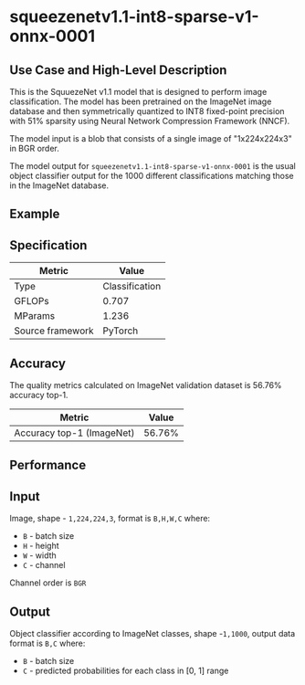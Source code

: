 # squeezenetv1.1-int8-sparse-v1-onnx-0001

## Use Case and High-Level Description

This is the SquuezeNet v1.1 model that is designed to perform image classification. The model has been pretrained on the ImageNet image database and then symmetrically quantized to INT8 fixed-point precision with 51% sparsity using Neural Network Compression Framework (NNCF).  

The model input is a blob that consists of a single image of "1x224x224x3" in BGR order.

The model output for `squeezenetv1.1-int8-sparse-v1-onnx-0001` is the usual object classifier output for the 1000 different classifications matching those in the ImageNet database.

## Example

## Specification

| Metric            | Value         |
|-------------------|---------------|
| Type              | Classification|
| GFLOPs            | 0.707 |
| MParams           | 1.236 |
| Source framework  | PyTorch    |

## Accuracy

The quality metrics calculated on ImageNet validation dataset is 56.76% accuracy top-1.

| Metric                    | Value         |
|---------------------------|---------------|
| Accuracy top-1 (ImageNet) |         56.76% |

## Performance

## Input

Image, shape - `1,224,224,3`, format is `B,H,W,C` where:

- `B` - batch size
- `H` - height
- `W` - width
- `C` - channel

Channel order is `BGR`

## Output

Object classifier according to ImageNet classes, shape -`1,1000`, output data format is `B,C` where:

- `B` - batch size
- `C` - predicted probabilities for each class in  [0, 1] range

